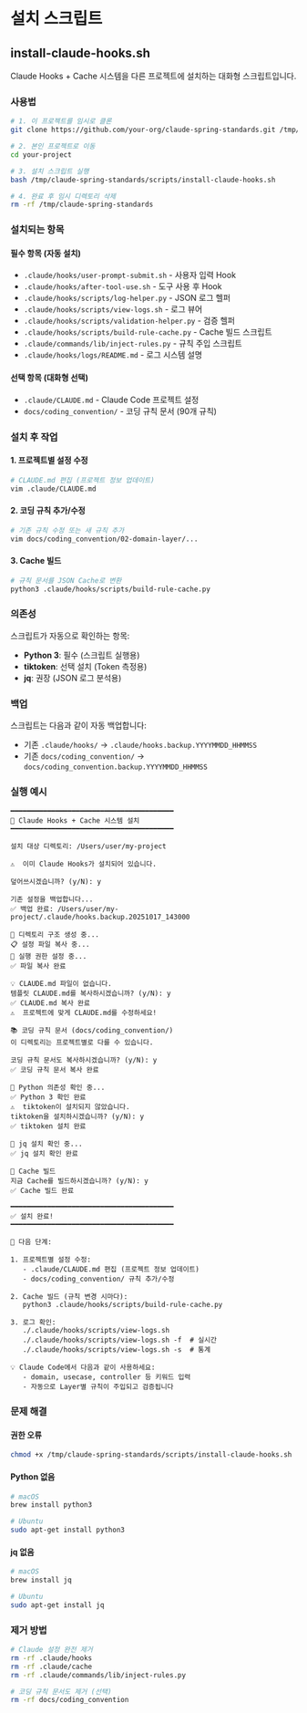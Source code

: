 # 설치 스크립트

## install-claude-hooks.sh

Claude Hooks + Cache 시스템을 다른 프로젝트에 설치하는 대화형 스크립트입니다.

### 사용법

```bash
# 1. 이 프로젝트를 임시로 클론
git clone https://github.com/your-org/claude-spring-standards.git /tmp/claude-spring-standards

# 2. 본인 프로젝트로 이동
cd your-project

# 3. 설치 스크립트 실행
bash /tmp/claude-spring-standards/scripts/install-claude-hooks.sh

# 4. 완료 후 임시 디렉토리 삭제
rm -rf /tmp/claude-spring-standards
```

### 설치되는 항목

#### 필수 항목 (자동 설치)
- `.claude/hooks/user-prompt-submit.sh` - 사용자 입력 Hook
- `.claude/hooks/after-tool-use.sh` - 도구 사용 후 Hook
- `.claude/hooks/scripts/log-helper.py` - JSON 로그 헬퍼
- `.claude/hooks/scripts/view-logs.sh` - 로그 뷰어
- `.claude/hooks/scripts/validation-helper.py` - 검증 헬퍼
- `.claude/hooks/scripts/build-rule-cache.py` - Cache 빌드 스크립트
- `.claude/commands/lib/inject-rules.py` - 규칙 주입 스크립트
- `.claude/hooks/logs/README.md` - 로그 시스템 설명

#### 선택 항목 (대화형 선택)
- `.claude/CLAUDE.md` - Claude Code 프로젝트 설정
- `docs/coding_convention/` - 코딩 규칙 문서 (90개 규칙)

### 설치 후 작업

#### 1. 프로젝트별 설정 수정

```bash
# CLAUDE.md 편집 (프로젝트 정보 업데이트)
vim .claude/CLAUDE.md
```

#### 2. 코딩 규칙 추가/수정

```bash
# 기존 규칙 수정 또는 새 규칙 추가
vim docs/coding_convention/02-domain-layer/...
```

#### 3. Cache 빌드

```bash
# 규칙 문서를 JSON Cache로 변환
python3 .claude/hooks/scripts/build-rule-cache.py
```

### 의존성

스크립트가 자동으로 확인하는 항목:

- **Python 3**: 필수 (스크립트 실행용)
- **tiktoken**: 선택 설치 (Token 측정용)
- **jq**: 권장 (JSON 로그 분석용)

### 백업

스크립트는 다음과 같이 자동 백업합니다:

- 기존 `.claude/hooks/` → `.claude/hooks.backup.YYYYMMDD_HHMMSS`
- 기존 `docs/coding_convention/` → `docs/coding_convention.backup.YYYYMMDD_HHMMSS`

### 실행 예시

```
━━━━━━━━━━━━━━━━━━━━━━━━━━━━━━━━━━━━━━━━
🚀 Claude Hooks + Cache 시스템 설치
━━━━━━━━━━━━━━━━━━━━━━━━━━━━━━━━━━━━━━━━

설치 대상 디렉토리: /Users/user/my-project

⚠️  이미 Claude Hooks가 설치되어 있습니다.

덮어쓰시겠습니까? (y/N): y

기존 설정을 백업합니다...
✅ 백업 완료: /Users/user/my-project/.claude/hooks.backup.20251017_143000

📁 디렉토리 구조 생성 중...
📋 설정 파일 복사 중...
🔧 실행 권한 설정 중...
✅ 파일 복사 완료

💡 CLAUDE.md 파일이 없습니다.
템플릿 CLAUDE.md를 복사하시겠습니까? (y/N): y
✅ CLAUDE.md 복사 완료
⚠️  프로젝트에 맞게 CLAUDE.md를 수정하세요!

📚 코딩 규칙 문서 (docs/coding_convention/)
이 디렉토리는 프로젝트별로 다를 수 있습니다.

코딩 규칙 문서도 복사하시겠습니까? (y/N): y
✅ 코딩 규칙 문서 복사 완료

🐍 Python 의존성 확인 중...
✅ Python 3 확인 완료
⚠️  tiktoken이 설치되지 않았습니다.
tiktoken을 설치하시겠습니까? (y/N): y
✅ tiktoken 설치 완료

🔧 jq 설치 확인 중...
✅ jq 설치 확인 완료

💾 Cache 빌드
지금 Cache를 빌드하시겠습니까? (y/N): y
✅ Cache 빌드 완료

━━━━━━━━━━━━━━━━━━━━━━━━━━━━━━━━━━━━━━━━
✅ 설치 완료!
━━━━━━━━━━━━━━━━━━━━━━━━━━━━━━━━━━━━━━━━

📖 다음 단계:

1. 프로젝트별 설정 수정:
   - .claude/CLAUDE.md 편집 (프로젝트 정보 업데이트)
   - docs/coding_convention/ 규칙 추가/수정

2. Cache 빌드 (규칙 변경 시마다):
   python3 .claude/hooks/scripts/build-rule-cache.py

3. 로그 확인:
   ./.claude/hooks/scripts/view-logs.sh
   ./.claude/hooks/scripts/view-logs.sh -f  # 실시간
   ./.claude/hooks/scripts/view-logs.sh -s  # 통계

💡 Claude Code에서 다음과 같이 사용하세요:
   - domain, usecase, controller 등 키워드 입력
   - 자동으로 Layer별 규칙이 주입되고 검증됩니다
```

### 문제 해결

#### 권한 오류
```bash
chmod +x /tmp/claude-spring-standards/scripts/install-claude-hooks.sh
```

#### Python 없음
```bash
# macOS
brew install python3

# Ubuntu
sudo apt-get install python3
```

#### jq 없음
```bash
# macOS
brew install jq

# Ubuntu
sudo apt-get install jq
```

### 제거 방법

```bash
# Claude 설정 완전 제거
rm -rf .claude/hooks
rm -rf .claude/cache
rm -rf .claude/commands/lib/inject-rules.py

# 코딩 규칙 문서도 제거 (선택)
rm -rf docs/coding_convention
```
